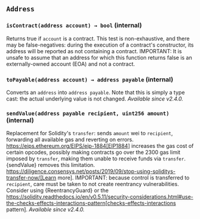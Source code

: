 ## `Address`






### `isContract(address account) → bool` (internal)



Returns true if `account` is a contract.
This test is non-exhaustive, and there may be false-negatives: during the
execution of a contract's constructor, its address will be reported as
not containing a contract.
IMPORTANT: It is unsafe to assume that an address for which this
function returns false is an externally-owned account (EOA) and not a
contract.

### `toPayable(address account) → address payable` (internal)



Converts an `address` into `address payable`. Note that this is
simply a type cast: the actual underlying value is not changed.
_Available since v2.4.0._

### `sendValue(address payable recipient, uint256 amount)` (internal)



Replacement for Solidity's `transfer`: sends `amount` wei to
`recipient`, forwarding all available gas and reverting on errors.
https://eips.ethereum.org/EIPS/eip-1884[EIP1884] increases the gas cost
of certain opcodes, possibly making contracts go over the 2300 gas limit
imposed by `transfer`, making them unable to receive funds via
`transfer`. {sendValue} removes this limitation.
https://diligence.consensys.net/posts/2019/09/stop-using-soliditys-transfer-now/[Learn more].
IMPORTANT: because control is transferred to `recipient`, care must be
taken to not create reentrancy vulnerabilities. Consider using
{ReentrancyGuard} or the
https://solidity.readthedocs.io/en/v0.5.11/security-considerations.html#use-the-checks-effects-interactions-pattern[checks-effects-interactions pattern].
_Available since v2.4.0._


